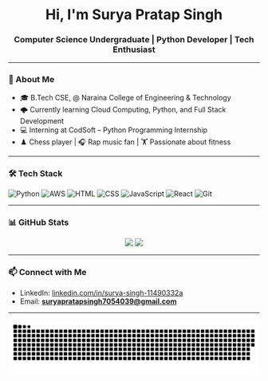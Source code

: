 <h1 align="center"> Hi, I'm Surya Pratap Singh</h1>
<h3 align="center">Computer Science Undergraduate | Python Developer | Tech Enthusiast</h3>

---

### 📌 About Me
- 🎓 B.Tech CSE, @ Naraina College of Engineering & Technology
- 🌩️ Currently learning Cloud Computing, Python, and Full Stack Development
- 💻 Interning at CodSoft – Python Programming Internship
- ♟️ Chess player | 🎧 Rap music fan | 🏋️ Passionate about fitness

---

### 🛠️ Tech Stack
![Python](https://img.shields.io/badge/-Python-3776AB?style=flat-square&logo=python&logoColor=white)
![AWS](https://img.shields.io/badge/-AWS-FF9900?style=flat-square&logo=amazonaws&logoColor=white)
![HTML](https://img.shields.io/badge/-HTML5-E34F26?style=flat-square&logo=html5)
![CSS](https://img.shields.io/badge/-CSS3-1572B6?style=flat-square&logo=css3)
![JavaScript](https://img.shields.io/badge/-JavaScript-F7DF1E?style=flat-square&logo=javascript&logoColor=black)
![React](https://img.shields.io/badge/-React-20232A?style=flat-square&logo=react)
![Git](https://img.shields.io/badge/-Git-F05032?style=flat-square&logo=git&logoColor=white)

---

### 📊 GitHub Stats
<p align="center">
  <img width="48%" src="https://github-readme-stats.vercel.app/api?username=FAKE-SURYA&show_icons=true&theme=tokyonight" />
  <img width="48%" src="https://github-readme-streak-stats.herokuapp.com/?user=FAKE-SURYA&theme=tokyonight" />
</p>

---

### 📫 Connect with Me
- LinkedIn: [linkedin.com/in/surya-singh-11490332a](https://www.linkedin.com/in/surya-singh-11490332a)
- Email: **suryapratapsingh7054039@gmail.com**

---
![snake gif](https://github.com/FAKE-SURYA/FAKE-SURYA/blob/output/github-snake-dark.svg)



